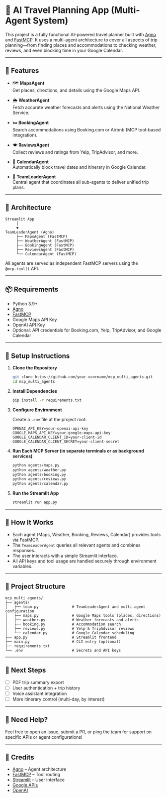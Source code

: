 
# 🧭 AI Travel Planning App (Multi-Agent System)

This project is a fully functional AI-powered travel planner built with [Agno](https://github.com/robinhad/agno) and [FastMCP](https://github.com/robinhad/fastmcp). It uses a multi-agent architecture to cover all aspects of trip planning—from finding places and accommodations to checking weather, reviews, and even blocking time in your Google Calendar.

---

## 🚀 Features

- 🗺️ **MapsAgent**  
  Get places, directions, and details using the Google Maps API.

- 🌦️ **WeatherAgent**  
  Fetch accurate weather forecasts and alerts using the National Weather Service.

- 🛏️ **BookingAgent**  
  Search accommodations using Booking.com or Airbnb (MCP tool-based integration).

- 🍽️ **ReviewsAgent**  
  Collect reviews and ratings from Yelp, TripAdvisor, and more.

- 📆 **CalendarAgent**  
  Automatically block travel dates and itinerary in Google Calendar.

- 🧠 **TeamLeaderAgent**  
  Central agent that coordinates all sub-agents to deliver unified trip plans.

---

## 🧱 Architecture

```
Streamlit App
     │
     ▼
TeamLeaderAgent (Agno)
     ├── MapsAgent (FastMCP)
     ├── WeatherAgent (FastMCP)
     ├── BookingAgent (FastMCP)
     ├── ReviewsAgent (FastMCP)
     └── CalendarAgent (FastMCP)
```

All agents are served as independent FastMCP servers using the `@mcp.tool()` API.

---

## 📦 Requirements

- Python 3.9+
- [Agno](https://pypi.org/project/agno/)
- [FastMCP](https://pypi.org/project/fastmcp/)
- Google Maps API Key
- OpenAI API Key
- Optional: API credentials for Booking.com, Yelp, TripAdvisor, and Google Calendar

---

## 🔧 Setup Instructions

1. **Clone the Repository**

   ```bash
   git clone https://github.com/your-username/mcp_multi_agents.git
   cd mcp_multi_agents
   ```

2. **Install Dependencies**

   ```bash
   pip install -r requirements.txt
   ```

3. **Configure Environment**

   Create a `.env` file at the project root:

   ```env
   OPENAI_API_KEY=your-openai-api-key
   GOOGLE_MAPS_API_KEY=your-google-maps-api-key
   GOOGLE_CALENDAR_CLIENT_ID=your-client-id
   GOOGLE_CALENDAR_CLIENT_SECRET=your-client-secret
   ```

4. **Run Each MCP Server (in separate terminals or as background services)**

   ```bash
   python agents/maps.py
   python agents/weather.py
   python agents/booking.py
   python agents/reviews.py
   python agents/calendar.py
   ```

5. **Run the Streamlit App**

   ```bash
   streamlit run app.py
   ```

---

## 🧠 How It Works

- Each agent (Maps, Weather, Booking, Reviews, Calendar) provides tools via FastMCP.
- The `TeamLeaderAgent` queries all relevant agents and combines responses.
- The user interacts with a simple Streamlit interface.
- All API keys and tool usage are handled securely through environment variables.

---

## 📁 Project Structure

```
mcp_multi_agents/
├── agents/
│   ├── team.py               # TeamLeaderAgent and multi-agent configuration
│   ├── maps.py               # Google Maps tools (places, directions)
│   ├── weather.py            # Weather forecasts and alerts
│   ├── booking.py            # Accommodation search
│   ├── reviews.py            # Yelp & TripAdvisor reviews
│   └── calendar.py           # Google Calendar scheduling
├── app.py                    # Streamlit frontend
├── main.py                   # CLI entry (optional)
├── requirements.txt
└── .env                      # Secrets and API keys
```

---

## 📌 Next Steps

- [ ] PDF trip summary export
- [ ] User authentication + trip history
- [ ] Voice assistant integration
- [ ] More itinerary control (multi-day, by interest)

---

## 💬 Need Help?

Feel free to open an issue, submit a PR, or ping the team for support on specific APIs or agent configurations!

---

## 🤝 Credits

- [Agno](https://github.com/robinhad/agno) – Agent architecture
- [FastMCP](https://github.com/robinhad/fastmcp) – Tool routing
- [Streamlit](https://streamlit.io/) – User interface
- [Google APIs](https://developers.google.com/)
- [OpenAI](https://openai.com/)
